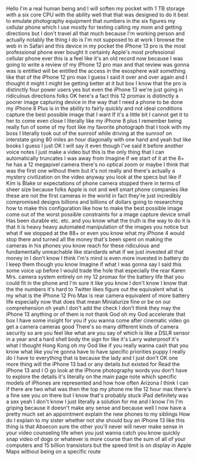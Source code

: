 Hello I'm a real human being and I will soften my pocket with 1 TB storage with a six core CPU with the ability well that that was designed to do it best to emulate photography equipment that numbers in the six figures my cellular phone which I use mostly for texting calling my mom and getting directions but I don't travel all that much because I'm working person and actually notably the thing I do is I'm not supposed to at work I browse the web in in Safari and this device in my pocket the iPhone 13 pro is the most professional phone ever bought it certainly Apple's most professional cellular phone ever this is a feel like it's an old record now because I was going to write a review of my iPhone 12 pro max and that review was gonna was is entitled will be entitled the access in the exosphere wait something like that of the iPhone 12 pro max I guess I said it over and over again and I thought it might I might be getting better at it but box I know that the pro is distinctly four power users yes but even the iPhone 13 we're just going in ridiculous directions folks OK here's a fact this 12 promax is distinctly a poorer image capturing device in the way that I need a phone to be done my iPhone 8 Plus is in the ability to fairly quickly and not ideal conditions capture the best possible image that I want If it's a little bit I cannot get it to her to come even close I literally like my iPhone 8 plus I remember being really fun of some of my foot like my favorite photograph that I took with my boss I literally took out of the sunroof while driving at the sunroof on interstate going 80 miles an hour diagonally with one hand and yeah but like books I guess I just OK I will say it even though I've said it before another voice notes I just make a video but this is the only thing that I can automatically truncates I was away from Imagine if we start of it at the 8+ he has a 12 megapixel camera there's no optical zoom or maybe I think that was the first one without them but it's not really and there's actually a mystery civilization on the video anyway you look at the specs but like if Kim is Blake or expectations of phone camera stopped there in terms of sheer size because folks Apple is not and well smart phone companies like these are not the first cameras in the world in fact they're just incredibly compromised designs billions and billions of dollars going to researching how to make this configuration like how to make the best possible image come out of the worst possible constraints for a image capture device small Has been durable etc. etc. and you know what the truth is the way to do it is that it is heavy heavy automated manipulation of the images you notice but what if we stopped at the 88+ or even you know what my iPhone 4 would stop there and turned all the money that's been spent on making the cameras in his phones you know reach for these ridiculous and fundamentally unreachable like standards what if we just invested all that money in I don't know I think I'm's mind is even more invested in battery do I keep them though you know Imagine if what I was gonna say I said this some voice up before I would trade the hole that especially the rear Karen Mrs. camera system entirely on my 12 promax for the battery life that you could fit in the phone and I'm sure it like you know I don't know I know that the the numbers it's hard to Twitter likes figure out the equivalent what is my what is the iPhone 12 Pro Max is rear camera equivalent of more battery life especially now that does that mean Miniaturize fine or be on our comprehension oh yeah I don't add the check I don't think they may the iPhone 13 anything or of them is not thank God oh my God accelerate that box I have some insight for you if you wanna come after cinematic video go get a camera cameras good There's so many different kinds of camera security so are you feel like what are you say of which is like a DSLR sensor in a year and a hard shell body the sign for like it's Larry waterproof it's what I thought Hong Kong oh my God like if you really wanna cash that you know what like you're gonna have to have specific priorities puppy I really do I have to everything that is because the lady and I just don't OK one more thing will the iPhone 13 bad or any details but existed for Read the iPhone 13 and I O go look at the iPhone photography words you don't have to explore the details it's literally on the main page note which specific models of iPhones are represented and how how often Arizona I think I can if there are two what was then the top my phone me the 12 hour max there's a fine see you on there but I know that's probably stuck iPad definitely was a sex yeah I don't know I just literally a solution for me and I know I'm I'm griping because it doesn't make any sense and because well I now have a pretty much set an appointment explain the new phones to my siblings How do I explain to my sister whether not she should buy an iPhone 13 like this thing is that Absecon sure the other you'll never will never make sense in your video counseling life when you just wanna catch you know quickly snap video of dogs or whatever is more course than the sum of all of your computers and 15 billion transistors but the speed limit is on display in Apple Maps without being on a specific route